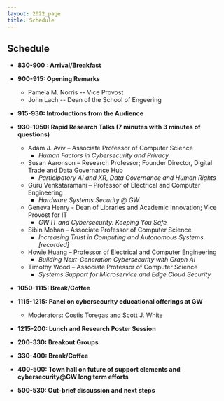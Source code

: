 ```yaml
---
layout: 2022_page
title: Schedule
---
```


## Schedule

* **830-900 : Arrival/Breakfast**

* **900-915: Opening Remarks**
  * Pamela M. Norris -- Vice Provost
  * John Lach -- Dean of the School of Engeering

* **915-930: Introductions from the Audience**
 

* **930-1050: Rapid Research Talks (7 minutes with 3 minutes of questions)**

  * Adam J. Aviv – Associate Professor of Computer Science
    * *Human Factors in Cybersecurity and Privacy*
  * Susan Aaronson – Research Professor; Founder Director, Digital Trade and Data Governance Hub 
    * *Participatory AI and XR, Data Governance and Human Rights*
  * Guru Venkataramani – Professor of Electrical and Computer Engineering 
    * *Hardware Systems Security @ GW*
  * Geneva Henry - Dean of Libraries and Academic Innovation; Vice Provost for IT
    * *GW IT and Cybersecurity: Keeping You Safe*
  * Sibin Mohan – Associate Professor of Computer Science
    * *Increasing Trust in Computing and Autonomous Systems. [recorded]*
  * Howie Huang – Professor of Electrical and Computer Engineering 
    * *Building Next-Generation Cybersecurity with Graph AI*
  * Timothy Wood – Associate Professor of Computer Science 
    * *Systems Support for Microservice and Edge Cloud Security*



* **1050-1115: Break/Coffee**

* **1115-1215: Panel on cybersecurity educational offerings at GW**
  * Moderators: Costis Toregas and Scott J. White
  
* **1215-200: Lunch and Research Poster Session**

* **200-330: Breakout Groups**

* **330-400: Break/Coffee**

* **400-500: Town hall on future of support elements and cybersecurity@GW long term efforts**

* **500-530: Out-brief discussion and next steps**


